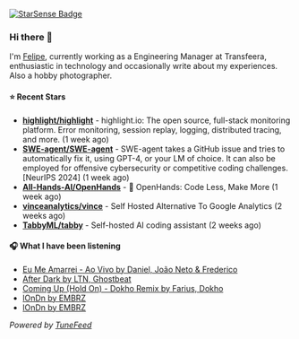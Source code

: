 <a href="https://starsense.app/developer-types" target="_blank"><img src="https://starsense.app/api/badge/?user=valtlfelipe" alt="StarSense Badge"></a>

### Hi there 👋

I'm [Felipe](https://felipevm.com), currently working as a Engineering Manager at Transfeera, enthusiastic in technology and occasionally write about my experiences. Also a hobby photographer.

#### ⭐ Recent Stars
- **[highlight/highlight](https://github.com/highlight/highlight)** - highlight.io: The open source, full-stack monitoring platform. Error monitoring, session replay, logging, distributed tracing, and more. (1 week ago)
- **[SWE-agent/SWE-agent](https://github.com/SWE-agent/SWE-agent)** - SWE-agent takes a GitHub issue and tries to automatically fix it, using GPT-4, or your LM of choice. It can also be employed for offensive cybersecurity or competitive coding challenges. [NeurIPS 2024]  (1 week ago)
- **[All-Hands-AI/OpenHands](https://github.com/All-Hands-AI/OpenHands)** - 🙌 OpenHands: Code Less, Make More (1 week ago)
- **[vinceanalytics/vince](https://github.com/vinceanalytics/vince)** - Self Hosted Alternative To Google Analytics (2 weeks ago)
- **[TabbyML/tabby](https://github.com/TabbyML/tabby)** - Self-hosted AI coding assistant (2 weeks ago)

#### 🎧 What I have been listening
- [Eu Me Amarrei - Ao Vivo by Daniel, João Neto &amp; Frederico](https://open.spotify.com/track/762Gv3IssX7e3wwCoTkEjP)
- [After Dark by LTN, Ghostbeat](https://open.spotify.com/track/2B2vTMJ6vcsHAsbkcSWJRR)
- [Coming Up (Hold On) - Dokho Remix by Farius, Dokho](https://open.spotify.com/track/0pAKG0jaOC5Zc6RykZzvgC)
- [lOnDn by EMBRZ](https://open.spotify.com/track/16vsw3UO3DmSmRDzmoaHx7)
- [lOnDn by EMBRZ](https://open.spotify.com/track/16vsw3UO3DmSmRDzmoaHx7)

_Powered by [TuneFeed](https://tunefeed.app?ref=github.com)_


